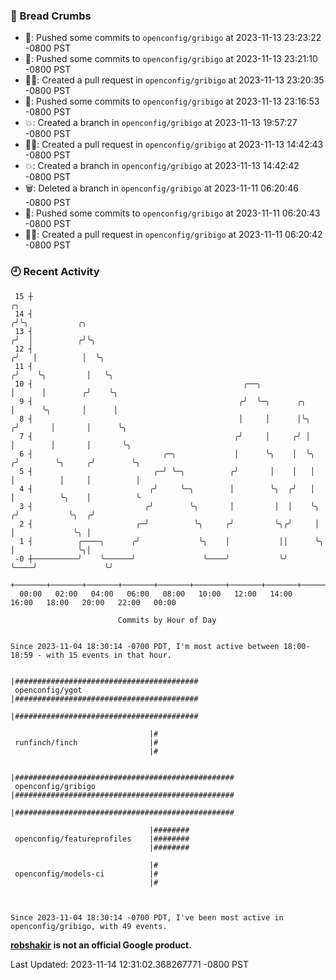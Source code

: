 ### 🍞 Bread Crumbs

 * 🚢: Pushed some commits to `openconfig/gribigo` at 2023-11-13 23:23:22 -0800 PST
 * 🚢: Pushed some commits to `openconfig/gribigo` at 2023-11-13 23:21:10 -0800 PST
 * ✍🏼: Created a pull request in `openconfig/gribigo` at 2023-11-13 23:20:35 -0800 PST
 * 🚢: Pushed some commits to `openconfig/gribigo` at 2023-11-13 23:16:53 -0800 PST
 * 💥: Created a branch in `openconfig/gribigo` at 2023-11-13 19:57:27 -0800 PST
 * ✍🏼: Created a pull request in `openconfig/gribigo` at 2023-11-13 14:42:43 -0800 PST
 * 💥: Created a branch in `openconfig/gribigo` at 2023-11-13 14:42:42 -0800 PST
 * 🗑: Deleted a branch in `openconfig/gribigo` at 2023-11-11 06:20:46 -0800 PST
 * 🚢: Pushed some commits to `openconfig/gribigo` at 2023-11-11 06:20:43 -0800 PST
 * ✍🏼: Created a pull request in `openconfig/gribigo` at 2023-11-11 06:20:42 -0800 PST

### 🕘 Recent Activity
```
 15 ┼                                                                            ╭╮
 14 ┤                                                                           ╭╯╰╮           ╭╮
 13 ┤                                                                          ╭╯  │          ╭╯╰╮
 12 ┤                                                                         ╭╯   │          │  ╰╮
 11 ┤                                                                        ╭╯    ╰╮         │   ╰╮
 10 ┤                                               ╭──╮                     │      │        ╭╯    ╰╮
  9 ┤                                              ╭╯  ╰─╮      ╭╮           │      ╰╮       │      │
  8 ┤                                              │     │      │╰╮         ╭╯       │       │      ╰╮
  7 ┤                                             ╭╯     │     ╭╯ │         │        │       │       ╰╮
  6 ┤                             ╭─╮             │      ╰╮    │  ╰╮       ╭╯        ╰╮     ╭╯        ╰╮
  5 ┤                           ╭─╯ ╰─╮          ╭╯       │    │   │       │          │     │          │
  4 ┤                          ╭╯     ╰─╮        │        ╰╮  ╭╯   │       │          ╰╮    │          ╰
  3 ┤                         ╭╯        ╰╮       │         │  │    ╰╮     ╭╯           ╰╮  ╭╯
  2 ┤                       ╭─╯          ╰╮     ╭╯         ╰╮╭╯     │     │             ╰╮ │
  1 ┤          ╭────╮      ╭╯             ╰╮    │           ││      ╰╮    │              ╰╮│
 -0 ┼──────────╯    ╰──────╯               ╰────╯           ╰╯       ╰────╯               ╰╯
    +───────+───────+───────+───────+───────+───────+───────+───────+───────+───────+───────+───────+────
  00:00   02:00   04:00   06:00   08:00   10:00   12:00   14:00   16:00   18:00   20:00   22:00   00:00   

						Commits by Hour of Day


Since 2023-11-04 18:30:14 -0700 PDT, I'm most active between 18:00-18:59 - with 15 events in that hour.

```



```
                               |#########################################
 openconfig/ygot               |#########################################
                               |#########################################

                               |#
 runfinch/finch                |#
                               |#

                               |#################################################
 openconfig/gribigo            |#################################################
                               |#################################################

                               |########
 openconfig/featureprofiles    |########
                               |########

                               |#
 openconfig/models-ci          |#
                               |#



Since 2023-11-04 18:30:14 -0700 PDT, I've been most active in openconfig/gribigo, with 49 events.

```
**[robshakir](mailto:robjs@google.com) is not an official Google product.**  


Last Updated: 2023-11-14 12:31:02.368267771 -0800 PST
